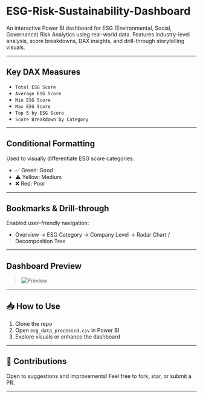 # ESG-Risk-Sustainability-Dashboard
An interactive Power BI dashboard for ESG (Environmental, Social, Governance) Risk Analytics using real-world data. Features industry-level analysis, score breakdowns, DAX insights, and drill-through storytelling visuals.

---

## Key DAX Measures

- `Total ESG Score`
- `Average ESG Score`
- `Min ESG Score`
- `Max ESG Score`
- `Top 5 by ESG Score`
- `Score Breakdown by Category`

---

## Conditional Formatting

Used to visually differentiate ESG score categories:
- ✅ Green: Good
- ⚠️ Yellow: Medium
- ❌ Red: Poor

---

## Bookmarks & Drill-through

Enabled user-friendly navigation:
- Overview → ESG Category → Company Level → Radar Chart / Decomposition Tree

---

## Dashboard Preview

> ![Preview](assets/dashboard_screenshots/)

---

## 📥 How to Use

1. Clone the repo
2. Open `esg_data_processed.csv` in Power BI
3. Explore visuals or enhance the dashboard

---

## 🙌 Contributions

Open to suggestions and improvements! Feel free to fork, star, or submit a PR.

---


